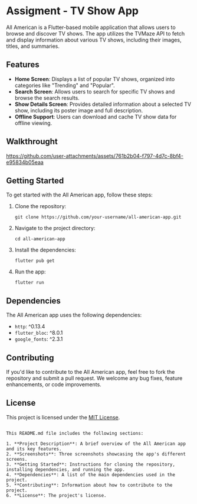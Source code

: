 # Assigment - TV Show App

All American is a Flutter-based mobile application that allows users to browse and discover TV shows. The app utilizes the TVMaze API to fetch and display information about various TV shows, including their images, titles, and summaries.

## Features

- **Home Screen**: Displays a list of popular TV shows, organized into categories like "Trending" and "Popular".
- **Search Screen**: Allows users to search for specific TV shows and browse the search results.
- **Show Details Screen**: Provides detailed information about a selected TV show, including its poster image and full description.
- **Offline Support**: Users can download and cache TV show data for offline viewing.

## Walkthrought 

https://github.com/user-attachments/assets/761b2b04-f797-4d7c-8bf4-e95834b05eaa

## Getting Started

To get started with the All American app, follow these steps:

1. Clone the repository:

   ```
   git clone https://github.com/your-username/all-american-app.git
   ```

2. Navigate to the project directory:

   ```
   cd all-american-app
   ```

3. Install the dependencies:

   ```
   flutter pub get
   ```

4. Run the app:

   ```
   flutter run
   ```

## Dependencies

The All American app uses the following dependencies:

- `http`: ^0.13.4
- `flutter_bloc`: ^8.0.1
- `google_fonts`: ^2.3.1

## Contributing

If you'd like to contribute to the All American app, feel free to fork the repository and submit a pull request. We welcome any bug fixes, feature enhancements, or code improvements.

## License

This project is licensed under the [MIT License](LICENSE).
```

This README.md file includes the following sections:

1. **Project Description**: A brief overview of the All American app and its key features.
2. **Screenshots**: Three screenshots showcasing the app's different screens.
3. **Getting Started**: Instructions for cloning the repository, installing dependencies, and running the app.
4. **Dependencies**: A list of the main dependencies used in the project.
5. **Contributing**: Information about how to contribute to the project.
6. **License**: The project's license.
